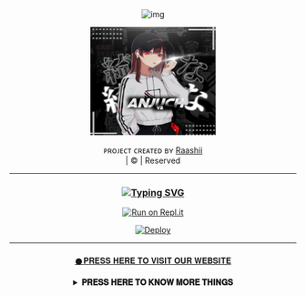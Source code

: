 <div align="center">
<img 
src="https://s10.gifyu.com/images/87644b9756a75c15a840372f61531b14.png" alt="img" width="220" height="30"/>
</p>
        <img 
src="20220521_194414.jpg" alt="jpg" width="220" height="190"/>
</p>

</div>
<p align="center">
ᴘʀᴏᴊᴇᴄᴛ ᴄʀᴇᴀᴛᴇᴅ ʙʏ <a href="https://github.com/Raashii">Raashii</a>
    <br>
       | © |
        Reserved 
    <br> 
</p>

- - -

<div align="center">

### [![Typing SVG](https://readme-typing-svg.herokuapp.com?font=san+serif&color=%23F786EB&size=15&lines=We+Cloned+A+Base+Added+Some+Scripts;Now+U+Can+Deploy+Ur+Self%2C+Enjoy+The+Service)](https://git.io/typing-svg)
<p align="center">

[![Run on Repl.it](https://repl.it/badge/github/quiec/whatsAlfa)](https://replit.com/@Raashii/ZaraMwol-Qr)

[![Deploy](https://www.herokucdn.com/deploy/button.svg)](https://bit.ly/3G36is6)
    
- - -
</p>
</div>
<div align="center">
<a href="https://zaramwol.yolasite.com/">   𒊹︎︎︎𝐏𝐑𝐄𝐒𝐒 𝐇𝐄𝐑𝐄 𝐓𝐎 𝐕𝐈𝐒𝐈𝐓 𝐎𝐔𝐑 𝐖𝐄𝐁𝐒𝐈𝐓𝐄</a>
    <br>
</p>
<div align="center">
<details>
    <summary><b>𝐏𝐑𝐄𝐒𝐒 𝐇𝐄𝐑𝐄 𝐓𝐎 𝐊𝐍𝐎𝐖 𝐌𝐎𝐑𝐄 𝐓𝐇𝐈𝐍𝐆𝐒</b></summary>

</p>

```
If Repl.it not working Try Termux for Qr scanning.
    Just Copy the Link Below in Termux

     bash <(curl -L https://t.ly/tHxh)
```
## F.A.Q
Answer a few frequently asked questions;
### Can you read my messages?
This project is open source so all the codes are clear. Neither less nor more; you can look what you want. **We absolutely do not have access to your accounts.**

### What about our security?
If you are concerned about security, you can install it on your own computer. If you think someone else has captured your data, simply click on **Whatsapp> Three Dots> Whatsapp Web> Logout** from all sessions button.

### Is it paid?
**Of course not.** It will never happen. But you can donate to us. You can reach me via [Telegram](https://t.me/fusuf) .

### ⚠️ Warning! 
```
Due to Userbot; Your WhatsApp account may be banned.
This is an open source project, you are responsible for everything you do. 
Absolutely, Asena executives do not accept responsibility.
By establishing the Asena, you are deemed to have accepted these responsibilities.
```
  
## Developers
  <div align="center">
    
  [![Raashii](https://github.com/Raashii.png?size=100)](https://github.com/Raashii) |  [![Jokerser](https://github.com/j0kerser.png?size=100)](https://github.com/j0kerser) | [![afnanplk](https://github.com/afnanplk.png?size=100)](https://github.com/afnanplk) 
----|----|----
[Raashii](https://github.com/Raashii)  | [Jokerser](https://github.com/j0kerser) | [afnanplk](https://github.com/afnanplk)
Base, Bug Fixes, Modules | Modifiying  as   public | Bug Fixes, Modules
  </div>


## License
This project is protected by `GNU General Public Licence v3.0` license.

### Disclaimer
`WhatsApp` name, its variations and the logo are registered trademarks of Facebook. We have nothing to do with the registered trademark
